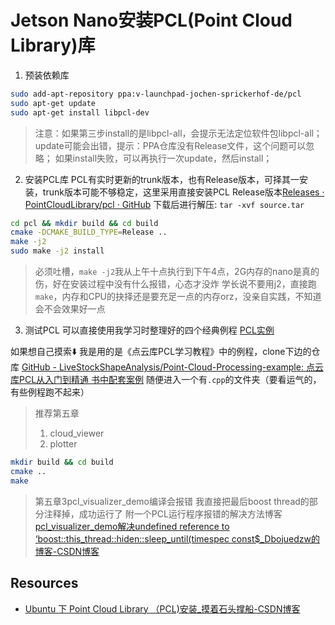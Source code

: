 # Jetson Nano安装PCL(Point Cloud Library)库

1. 预装依赖库
```bash
sudo add-apt-repository ppa:v-launchpad-jochen-sprickerhof-de/pcl
sudo apt-get update
sudo apt-get install libpcl-dev
```
> 注意：如果第三步install的是libpcl-all，会提示无法定位软件包libpcl-all；
> update可能会出错，提示：PPA仓库没有Release文件，这个问题可以忽略；
> 如果install失败，可以再执行一次update，然后install；

2. 安装PCL库
PCL有实时更新的trunk版本，也有Release版本，可择其一安装，trunk版本可能不够稳定，这里采用直接安装PCL Release版本[Releases · PointCloudLibrary/pcl · GitHub](https://github.com/PointCloudLibrary/pcl/releases)
下载后进行解压: `tar -xvf source.tar`
```bash
cd pcl && mkdir build && cd build
cmake -DCMAKE_BUILD_TYPE=Release ..
make -j2
sudo make -j2 install
```
> 必须吐槽，`make -j2`我从上午十点执行到下午4点，2G内存的nano是真的伤，好在安装过程中没有什么报错，心态才没炸
> 学长说不要用j2，直接跑`make`，内存和CPU的抉择还是要充足一点的内存orz，没亲自实践，不知道会不会效果好一点

3. 测试PCL
可以直接使用我学习时整理好的四个经典例程 [PCL实例](https://github.com/doubleZ0108/Play-with-NVIDIA-Jetson-Nano/tree/master/PCL)

如果想自己摸索⬇️
我是用的是《点云库PCL学习教程》中的例程，clone下边的仓库
[GitHub - LiveStockShapeAnalysis/Point-Cloud-Processing-example: 点云库PCL从入门到精通 书中配套案例](https://github.com/LiveStockShapeAnalysis/Point-Cloud-Processing-example)
随便进入一个有`.cpp`的文件夹（要看运气的，有些例程跑不起来）
> 推荐第五章
> 1. cloud_viewer
> 4. plotter
```bash
mkdir build && cd build
cmake ..
make
```

> 第五章3pcl_visualizer_demo编译会报错
> 我直接把最后boost thread的部分注释掉，成功运行了
> 附一个PCL运行程序报错的解决方法博客
> [pcl_visualizer_demo解决undefined reference to ‘boost::this_thread::hiden::sleep_until(timespec const$_Dbojuedzw的博客-CSDN博客](https://blog.csdn.net/Dbojuedzw/article/details/105396024)

## Resources
- [Ubuntu 下 Point Cloud Library （PCL)安装_摸着石头撑船-CSDN博客](https://blog.csdn.net/luohuiwu/article/details/80722082)
